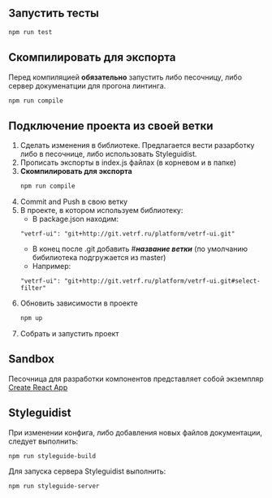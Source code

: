 ## Запустить тесты 

```bash
npm run test
```

## Скомпилировать для экспорта 

Перед компиляцией **обязательно** запустить либо песочницу, либо сервер докуменатции
для прогона линтинга.

```bash
npm run compile
```

## Подключение проекта из своей ветки

 1. Сделать изменения в библиотеке. Предлагается вести разарботку либо в песочнице, 
 либо использовать Styleguidist.
 1. Прописать экспорты в index.js файлах (в корневом и в папке) 
 1. **Скомпилировать для экспорта**
    ```bash
    npm run compile
    ```
 1. Commit and Push в свою ветку
 1. В проекте, в котором используем библиотеку: 
    * В package.json находим:
    ```
    "vetrf-ui": "git+http://git.vetrf.ru/platform/vetrf-ui.git"
    ```  
    * В конец после .git добавить #***название ветки*** (по умолчанию бибилиотека подгружается из master)
    * Например:
    ```
    "vetrf-ui": "git+http://git.vetrf.ru/platform/vetrf-ui.git#select-filter"
    ```
 1. Обновить зависимости в проекте
    ```bash
    npm up
    ```
 1. Собрать и запустить проект


## Sandbox

Песочница для разработки компонентов представляет собой экземпляр [Create React App](https://github.com/facebookincubator/create-react-app)

## Styleguidist

При изменении конфига, либо добавления новых файлов документации, следует выполнить:

```bash
npm run styleguide-build
```

Для запуска сервера Styleguidist выполнить:

```bash
npm run styleguide-server
```